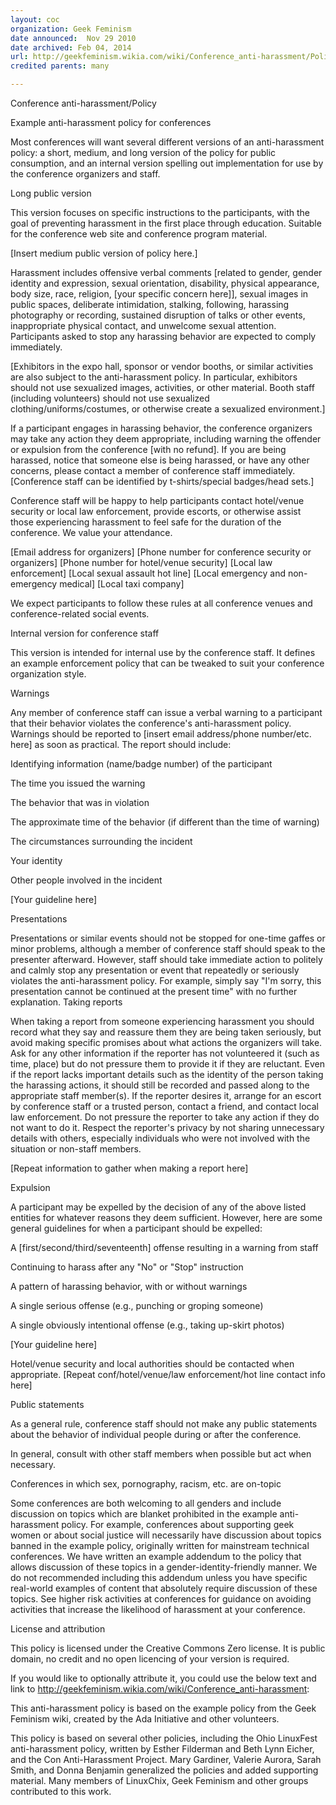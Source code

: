 ```yaml
---
layout: coc
organization: Geek Feminism
date announced:  Nov 29 2010
date archived: Feb 04, 2014
url: http://geekfeminism.wikia.com/wiki/Conference_anti-harassment/Policy
credited parents: many 

---
```


Conference anti-harassment/Policy

Example anti-harassment policy for conferences

Most conferences will want several different versions of an anti-harassment policy: a short, medium, and long version of the policy for public consumption, and an internal version spelling out implementation for use by the conference organizers and staff.

Long public version

This version focuses on specific instructions to the participants, with the goal of preventing harassment in the first place through education. Suitable for the conference web site and conference program material.

[Insert medium public version of policy here.]

Harassment includes offensive verbal comments [related to gender, gender identity and expression, sexual orientation, disability, physical appearance, body size, race, religion, [your specific concern here]], sexual images in public spaces, deliberate intimidation, stalking, following, harassing photography or recording, sustained disruption of talks or other events, inappropriate physical contact, and unwelcome sexual attention. Participants asked to stop any harassing behavior are expected to comply immediately.

[Exhibitors in the expo hall, sponsor or vendor booths, or similar activities are also subject to the anti-harassment policy. In particular, exhibitors should not use sexualized images, activities, or other material. Booth staff (including volunteers) should not use sexualized clothing/uniforms/costumes, or otherwise create a sexualized environment.]

If a participant engages in harassing behavior, the conference organizers may take any action they deem appropriate, including warning the offender or expulsion from the conference [with no refund]. If you are being harassed, notice that someone else is being harassed, or have any other concerns, please contact a member of conference staff immediately. [Conference staff can be identified by t-shirts/special badges/head sets.]

Conference staff will be happy to help participants contact hotel/venue security or local law enforcement, provide escorts, or otherwise assist those experiencing harassment to feel safe for the duration of the conference. We value your attendance.

[Email address for organizers]
[Phone number for conference security or organizers]
[Phone number for hotel/venue security]
[Local law enforcement]
[Local sexual assault hot line]
[Local emergency and non-emergency medical]
[Local taxi company]

We expect participants to follow these rules at all conference venues and conference-related social events.

Internal version for conference staff

This version is intended for internal use by the conference staff. It defines an example enforcement policy that can be tweaked to suit your conference organization style.

Warnings

Any member of conference staff can issue a verbal warning to a participant that their behavior violates the conference's anti-harassment policy. Warnings should be reported to [insert email address/phone number/etc. here] as soon as practical. The report should include:

Identifying information (name/badge number) of the participant

The time you issued the warning

The behavior that was in violation

The approximate time of the behavior (if different than the time of warning)

The circumstances surrounding the incident

Your identity

Other people involved in the incident

[Your guideline here]

Presentations

Presentations or similar events should not be stopped for one-time gaffes or minor problems, although a member of conference staff should speak to the presenter afterward. However, staff should take immediate action to politely and calmly stop any presentation or event that repeatedly or seriously violates the anti-harassment policy. For example, simply say "I'm sorry, this presentation cannot be continued at the present time" with no further explanation.
Taking reports

When taking a report from someone experiencing harassment you should record what they say and reassure them they are being taken seriously, but avoid making specific promises about what actions the organizers will take. Ask for any other information if the reporter has not volunteered it (such as time, place) but do not pressure them to provide it if they are reluctant. Even if the report lacks important details such as the identity of the person taking the harassing actions, it should still be recorded and passed along to the appropriate staff member(s). If the reporter desires it, arrange for an escort by conference staff or a trusted person, contact a friend, and contact local law enforcement. Do not pressure the reporter to take any action if they do not want to do it. Respect the reporter's privacy by not sharing unnecessary details with others, especially individuals who were not involved with the situation or non-staff members.

[Repeat information to gather when making a report here]

Expulsion

A participant may be expelled by the decision of any of the above listed entities for whatever reasons they deem sufficient. However, here are some general guidelines for when a participant should be expelled:

A [first/second/third/seventeenth] offense resulting in a warning from staff

Continuing to harass after any "No" or "Stop" instruction

A pattern of harassing behavior, with or without warnings

A single serious offense (e.g., punching or groping someone)

A single obviously intentional offense (e.g., taking up-skirt photos)

[Your guideline here]

Hotel/venue security and local authorities should be contacted when appropriate.
[Repeat conf/hotel/venue/law enforcement/hot line contact info here]

Public statements

As a general rule, conference staff should not make any public statements about the behavior of individual people during or after the conference.

In general, consult with other staff members when possible but act when necessary.

Conferences in which sex, pornography, racism, etc. are on-topic

Some conferences are both welcoming to all genders and include discussion on topics which are blanket prohibited in the example anti-harassment policy. For example, conferences about supporting geek women or about social justice will necessarily have discussion about topics banned in the example policy, originally written for mainstream technical conferences. We have written an example addendum to the policy that allows discussion of these topics in a gender-identity-friendly manner. We do not recommended including this addendum unless you have specific real-world examples of content that absolutely require discussion of these topics. See higher risk activities at conferences for guidance on avoiding activities that increase the likelihood of harassment at your conference.

License and attribution

This policy is licensed under the Creative Commons Zero license. It is public domain, no credit and no open licencing of your version is required.

If you would like to optionally attribute it, you could use the below text and link to http://geekfeminism.wikia.com/wiki/Conference_anti-harassment:

This anti-harassment policy is based on the example policy from the Geek Feminism wiki, created by the Ada Initiative and other volunteers.

This policy is based on several other policies, including the Ohio LinuxFest anti-harassment policy, written by Esther Filderman and Beth Lynn Eicher, and the Con Anti-Harassment Project. Mary Gardiner, Valerie Aurora, Sarah Smith, and Donna Benjamin generalized the policies and added supporting material. Many members of LinuxChix, Geek Feminism and other groups contributed to this work.